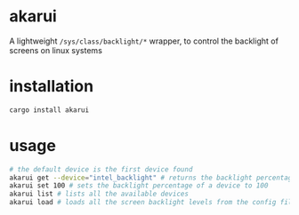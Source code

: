 # akarui
A lightweight `/sys/class/backlight/*` wrapper, to control the backlight of screens on linux systems

# installation
```sh
cargo install akarui
```

# usage
```sh
# the default device is the first device found
akarui get --device="intel_backlight" # returns the backlight percentage of the default/selected device
akarui set 100 # sets the backlight percentage of a device to 100
akarui list # lists all the available devices
akarui load # loads all the screen backlight levels from the config file
```
